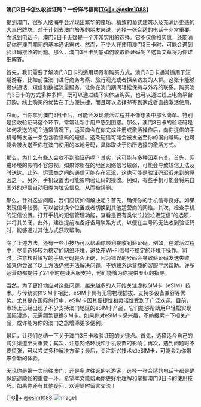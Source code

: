 **澳门3日卡怎么收验证码？一份详尽指南[[TG💪+ @esim1088](https://t.me/s/esim1088)]**

提到澳门，很多人脑海中会浮现出繁华的赌场、精致的葡式建筑以及充满历史感的大三巴牌坊。对于计划去澳门旅游的朋友来说，选择一张合适的电话卡非常重要。而说到电话卡，澳门3日卡无疑是一个非常实用的选择。它不仅价格实惠，还能满足你在澳门期间的基本通讯需求。然而，不少人在使用澳门3日卡时，可能会遇到验证码接收的问题。那么，澳门3日卡到底如何收取验证码呢？这篇文章将为你详细解答。

首先，我们需要了解澳门3日卡的适用场景和购买方式。澳门3日卡通常适用于短期游客，比如前往澳门进行商务考察、旅行观光或者探亲访友的人群。这张卡能够提供通话、短信和数据流量服务，让你在澳门期间轻松保持与外界的联系。购买澳门3日卡的方式多种多样，既可以通过线下实体店购买，也可以通过线上电商平台订购。线上购买的优势在于方便快捷，而且可以选择邮寄到家或者直接激活使用。

然而，当你拿到澳门3日卡后，可能会发现激活过程并不像想象中那么简单。特别是接收验证码这个环节，常常让新手用户感到困惑。那么，澳门3日卡的验证码是如何发送的呢？通常情况下，运营商会在你完成注册或激活操作后，向你提供的手机号码发送一条包含验证码的短信。这条短信可能会被发送至你的国内号码，也可能会被发送至你在澳门使用的本地号码，具体取决于你所选择的激活方式。

那么，为什么有些人会收不到验证码呢？其实，这可能与多种因素有关。首先，网络环境的影响不容忽视。如果你所在的地区网络信号较弱，可能会导致短信无法及时送达。此外，运营商之间的通信可能存在延迟，这也可能是验证码迟迟未到的原因之一。另外，手机设置也可能影响验证码的接收。例如，有些手机可能会将来自国外的短信自动归类为垃圾信息，从而被误删。

那么，针对这些问题，我们应该如何解决呢？首先，确保你的手机信号良好。如果发现信号较弱，可以尝试换个位置或者切换到其他运营商的网络。其次，检查手机的短信设置。打开手机的短信管理功能，查看是否有类似“过滤垃圾短信”的选项，并将其关闭。此外，建议提前准备好备用联系方式，以便在主号码无法收到验证码时，能够通过其他方式获取帮助。

除了上述方法，还有一些小技巧可以帮助你顺利接收到验证码。例如，在激活过程中，尽量选择较为稳定的网络环境，避免在Wi-Fi信号不稳定的环境下操作。同时，注意核对填写的手机号码是否正确，因为错误的号码会导致验证码发送失败。如果你尝试了以上方法仍然无法解决问题，不妨联系运营商的客服寻求帮助。许多运营商都提供了24小时在线客服支持，他们能够为你提供专业的指导。

当然，为了更好地应对这些问题，越来越多的人开始关注虚拟SIM卡（eSIM）技术。与传统实体SIM卡相比，eSIM卡具有无需物理插拔、支持多设备兼容等优势。尤其是在国际旅行中，eSIM卡因其便捷性和灵活性受到了广泛欢迎。目前，市场上已经出现了不少支持澳门地区的eSIM卡产品，它们能够帮助用户轻松实现国际漫游，无需频繁更换SIM卡。如果你对eSIM卡感兴趣，不妨搜索一下相关产品，或许能为你的澳门之旅增添更多便利。

最后，让我们总结一下关于澳门3日卡收验证码的关键点。首先，选择适合自己的购买渠道至关重要；其次，注意网络环境和手机设置的影响；再次，遇到问题时不要慌张，可以尝试多种解决方案；最后，关注新兴技术如eSIM卡，可能会为你带来全新的体验。

无论你是第一次前往澳门，还是多次往返的老游客，选择一张合适的电话卡都是确保旅途顺畅的重要一环。希望本文能帮助你更好地理解和掌握澳门3日卡的使用技巧。如果你还有其他疑问，欢迎随时留言交流！

[[TG💪+ @esim1088](https://t.me/s/esim1088) ![Image](https://i.postimg.cc/4NQfJmqS/Snipaste-2025-05-13-00-14-12.png)]